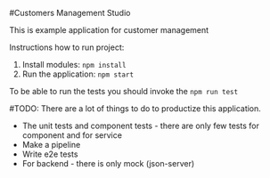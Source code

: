 #Customers Management Studio

This is example application for customer management

Instructions how to run project:
1) Install modules: `npm install`
2) Run the application: `npm start`

To be able to run the tests you should invoke the `npm run test`

#TODO:
There are a lot of things to do to productize this application.

- The unit tests and component tests - there are only few tests for component and for service
- Make a pipeline
- Write e2e tests
- For backend - there is only mock (json-server)